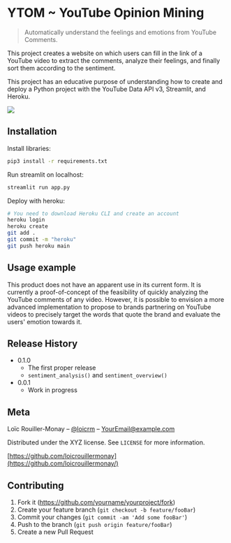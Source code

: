# YTOM ~ YouTube Opinion Mining
> Automatically understand the feelings and emotions from YouTube Comments.

This project creates a website on which users can fill in the link of a YouTube video to extract the comments, analyze their feelings, and finally sort them according to the sentiment.

This project has an educative purpose of understanding how to create and deploy a Python project with the YouTube Data API v3, Streamlit, and Heroku.

![](header.png)

## Installation

Install libraries:

```sh
pip3 install -r requirements.txt
```

Run streamlit on localhost:

```sh
streamlit run app.py
```

Deploy with heroku:

```sh
# You need to download Heroku CLI and create an account
heroku login
heroku create
git add .
git commit -m "heroku"
git push heroku main
```

## Usage example

This product does not have an apparent use in its current form. It is currently a proof-of-concept of the feasibility of quickly analyzing the YouTube comments of any video. However, it is possible to envision a more advanced implementation to propose to brands partnering on YouTube videos to precisely target the words that quote the brand and evaluate the users' emotion towards it.

## Release History

* 0.1.0
    * The first proper release
    * `sentiment_analysis()` and `sentiment_overview()`
* 0.0.1
    * Work in progress

## Meta

Loïc Rouiller-Monay – [@loicrm](https://twitter.com/loicrm) – YourEmail@example.com

Distributed under the XYZ license. See ``LICENSE`` for more information.

[https://github.com/loicrouillermonay](https://github.com/loicrouillermonay/)

## Contributing

1. Fork it (<https://github.com/yourname/yourproject/fork>)
2. Create your feature branch (`git checkout -b feature/fooBar`)
3. Commit your changes (`git commit -am 'Add some fooBar'`)
4. Push to the branch (`git push origin feature/fooBar`)
5. Create a new Pull Request